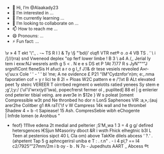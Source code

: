 - 👋 Hi, I’m @Alaakady23
- 👀 I’m interested in ...
- 🌱 I’m currently learning ...
- 💞️ I’m looking to collaborate on ...
- 📫 How to reach me ...
- 😄 Pronouns: ...
- ⚡ Fun fact: ...

<!---
Alaakady23/Alaakady23 is a ✨ special ✨ repository because its `README.md` (this file) appears on your GitHub profile.
You can click the Preview link to take a look at your changes.
--->
\v »
4 T ekt
'\“., . -~ TS
R I ) & Ty
\§ "’bd{i’ o\qﬂ VTR
net® o .o 4 VB TS
. ’
\ i
/]/\/(rra) snd Vweneod deplex "op ferf lower limbe
! B 3
\ a4
A /,, Jerial Iy tem i exw:NJ wesrels anth g
5 < .
N e e s DS et
P 1At 7)77 R s JyN""“”J srgnifiCont fleneSis H
afuct a r o
g l,,f J‘/& dr tese vesiels reveoled A»r-vj‘uu:x Cole ‘
' - ' '
bl ’me; A ne ovidence £ P21 “(M"Cydznfor'n)m; e:,.nma
faporatien cof = y r lici te 8
2l = Ploas W2C pattern e
e /“/xt B ALt elevated peet 1y steirc VEREER
T
oirrrbed regment o welotits ratied
yenees Sy stem
e ;g',l;y:/ (‘ul'\l’wrxrjy(l'\wa), popecfrerst fermer ol , puplited] 88 el |
g enlerier ond peterier tibial veing. are aver3e in $12e
} W s poleat  [oment Compressible w3t pnd Ne thronbed ho dor
n LonS Saphenoes VIR :a,»,:(auj arer2he Colitber g1 #A raT('\f v W
Campress 14k wall  and  he thrombel Shadew 4 =
b -t Sapiease! 15 Ash. CompresSebie wibh eChogente \
| Infrde lomen (e Arohbus "
- feof} 111Ive edena 2t medial and pelterier ;S'M_wa 1 3
=
4 g g/ defired hetersgences l€Sjun M¢asoriry dboct &R i
wsth Fhick elhegtnic b3l L Teen at pestenios sipct 40
L Cla om) above TakKle dilels abcess ‘ ?.‘
. (ahpetent Tap 5
g aphncgerirsl uniba e
T : .
r.n" . - i 4
pl,? ==
I4 c2/7925“”27mm/2m i
b oy - b .
N 7o - Jupedhuts
AART _ Abcess ®t

